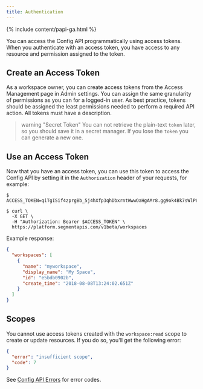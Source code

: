 ```yaml
---
title: Authentication
---
```


{% include content/papi-ga.html %}


You can access the Config API programmatically using access tokens. When you authenticate with an access token, you have access to any resource and permission assigned to the token.

## Create an Access Token

As a workspace owner, you can create access tokens from the Access Management page in Admin settings. You can assign the same granularity of permissions as you can for a logged-in user. As best practice, tokens should be assigned the least permissions needed to perform a required API action. All tokens must have a description.

> warning "Secret Token"
> You can not retrieve the plain-text `token` later, so you should save it in a secret manager. If you lose the `token` you can generate a new one.

## Use an Access Token

Now that you have an access token, you can use this token to access the Config API by setting it in the `Authorization` header of your requests, for example:

```shell
$ ACCESS_TOKEN=qiTgISif4zprgBb_5j4hXfp3qhDbxrntWwwOaHgAMr8.gg9ok4Bk7sWlP67rFyXeH3ABBsXyWqNuoXbXZPv1y2g

$ curl \
  -X GET \
  -H "Authorization: Bearer $ACCESS_TOKEN" \
  https://platform.segmentapis.com/v1beta/workspaces
```

Example response:

```json
{
  "workspaces": [
    {
      "name": "myworkspace",
      "display_name": "My Space",
      "id": "e5bdb0902b",
      "create_time": "2018-08-08T13:24:02.651Z"
    }
  ]
}
```

## Scopes

You cannot use access tokens created with the `workspace:read` scope to create or update resources. If you do so, you'll get the following error:

```json
{
  "error": "insufficient scope",
  "code": 7
}
```

See [Config API Errors](/docs/api/config-api/api-design#errors) for error codes.
